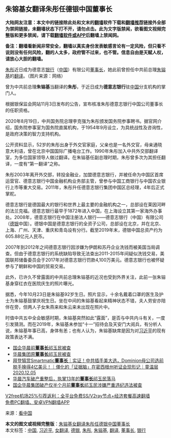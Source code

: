  <h2>朱镕基女翻译朱彤任德银中国董事长</h2> <p class="notice"><b>大陆网友注意：本文中的链接除此处和文末的<a href="https://github.com/bannedbook/fanqiang" >翻墙</a>软件下载和<a href="https://github.com/killgcd/justmysocks/blob/master/README.md">翻墙推荐</a>链接外全部为禁网链接，未翻墙状态下打不开，请勿点击。此为文字版禁闻，欲看图文视频完整版和更多禁闻，请下载<a href="https://github.com/bannedbook/fanqiang">翻墙软件或APP</a>后翻墙上禁闻网。</p><p>备注：翻墙看新闻非常安全，翻墙以真实身份发表敏感言论有一定风险，但只看不说则没有任何风险，翻的人太多，政府管不过来，也不管。信息自由是天赋人权，请放心大胆的翻墙。</b></p>  <div class="entry"> <p id="conimg"><a href="https://www.bannedbook.org/bnews/tag/%e6%9c%b1%e5%bd%a4/" class="st_tag internal_tag" rel="tag" title="标签 朱彤 下的日志">朱彤</a>近日成为德意志<a href="https://www.bannedbook.org/bnews/tag/%e9%93%b6%e8%a1%8c/" class="st_tag internal_tag" rel="tag" title="标签 银行 下的日志">银行</a>（<a href="https://www.bannedbook.org/bnews/tag/%E4%B8%AD%E5%9B%BD/" class="st_tag internal_tag" rel="tag" title="标签 中国 下的日志">中国</a>）有限公司<a href="https://www.bannedbook.org/bnews/tag/%e8%91%a3%e4%ba%8b%e9%95%bf/" class="st_tag internal_tag" rel="tag" title="标签 董事长 下的日志">董事长</a>，她此前曾担任中共前总理<a href="https://www.bannedbook.org/bnews/tag/%e6%9c%b1%e9%95%95%e5%9f%ba/" class="st_tag internal_tag" rel="tag" title="标签 朱镕基 下的日志">朱镕基</a>的<a href="https://www.bannedbook.org/bnews/tag/%E7%BF%BB%E8%AF%91/" class="st_tag internal_tag" rel="tag" title="标签 翻译 下的日志">翻译</a>。（图片来源：网络）</p> <p>曾为中共前总理<strong>朱镕基</strong>当翻译的<strong>朱彤</strong>，于近日成为<strong>德意志银行</strong>驻<span class='wp_keywordlink_affiliate'><a href="https://www.bannedbook.org/" title="中国" target="_blank">中国</a></span>分支机构的掌门人。</p> <p>根据银保监会网站11月3日发布的公告，宣布核准朱彤德意志银行中国公司董事长的任职资格。</p> <p>2020年8月19日，中共国务院总理李克强为朱彤颁发国务院参事聘书。据官网介绍，国务院参事室为国务院直属机构，于1954年9月设立，为具统战性及咨询性，是政府决策的智力支持机构。</p>  <p>公开资料显示，52岁的朱彤出身于外交官家庭，父亲也是一名外交官，母亲通晓意大利语，曾在北京中国国际广播电台工作。1990年朱彤加入中共外交部翻译室，为多位国家领导人做过翻译。在朱镕基任副总理时期，朱彤曾多次为其担任翻译，一度有“第一翻译”之称。</p> <p>朱彤2003年离开外交部，转投金融业，加盟德意志银行，并被任命为中国区首席运营官、德意志银行中国金融机构业务部主管，曾参与中国工商银行与中国农业银行上市等重大交易。2011年，朱彤升任德意志银行集团中国区总经理，4年后正式掌舵。</p> <p>德意志银行是德国最大的银行和世界上最主要的金融机构之一，总部设在莱因河畔的法兰克福。德意志银行最早于1872年进入中国，在上海设立其第一家海外办事处。2008年，德意志银行在中国注册法人银行——德意志银行（中国）有限公司（<a href="https://www.bannedbook.org/bnews/tag/%E5%BE%B7%E9%93%B6/" class="st_tag internal_tag" rel="tag" title="标签 德银 下的日志">德银</a>中国）。德银中国是德意志银行的全资子公司，总部设在北京，并在北京、上海、广州、天津、重庆和青岛设有分行。截至2019年末，德银中国总资产约为605.88亿元人民币。</p> <p>2007年到2012年之间德意志银行因涉嫌为伊朗和苏丹企业洗钱而被美国当局调查。但由于德意志银行的系统缺陷导致无法查出2011-2015年间疑似洗钱交易，美国联邦储备委员会于2017年对德意志银行罚款4,100万美元。德意志银行也被怀疑参与了朝鲜和中国的贸易交易。</p>  <p>此外，已许久不曾露面的中共前总理朱镕基的近况也受到外界关注，此前一张朱镕基身穿红衣在医院庆生的照片曝光。</p> <p>据悉，今年10月23日是朱镕基92岁生日。照片显示，十余名戴着口罩的医生及护士为朱镕基鼓掌庆祝生日。坐在中间的朱镕基看起来精神状态不错，夫人劳安亦陪伴在旁，但两人子女朱燕来和朱云来未出现在照片中。</p> <p>时值中共五中全会敏感时期，朱镕基突然如此“露面”，是否与中共内斗有关，一度引发猜测。而在2019年，朱镕基未参加“十一”招待会及天安门大阅兵，有分析人说，朱镕基年事已高，身体有恙；也有人认为，朱镕基缺席是因为对<a href="https://www.bannedbook.org/bnews/tag/%e4%b9%a0%e8%bf%91%e5%b9%b3/" class="st_tag internal_tag" rel="tag" title="标签 习近平 下的日志">习近平</a>的现有政策表达不满。</p> <ul class='op-related-articles' title='相关阅读'> <li><a href='https://www.bannedbook.org/bnews/cnnews/20201206/1442934.html' target='_blank'>国企华晨前<b>董事长</b>祁玉民被查</a></li> <li><a href='https://www.bannedbook.org/bnews/baitai/20201205/1442693.html' target='_blank'>华晨集团原<b>董事长</b>祁玉民被查</a></li> <li><a href='https://www.bannedbook.org/bnews/taiwannews/20201205/1442641.html' target='_blank'>拜登犒赏Smartmatic<b>董事长</b>｜实证！中共插手美大选，Dominion母公司选前脱手换得4亿美元！｜僵化的「证据脑」在密西根州听证会现形记｜童温层2020.12.05</a></li> <li><a href='https://www.bannedbook.org/bnews/baitai/20201205/1442385.html' target='_blank'>华晨汽车破产重整后，执掌13年的<b>董事长</b>祁玉民落马</a></li> <li><a href='https://www.bannedbook.org/bnews/baitai/20201204/1442157.html' target='_blank'>国企华晨集团破产仅半个月前<b>董事长</b>祁玉民涉嫌严重违纪违法被查</a></li> </ul> <p class="texttj"> <a href="https://www.bannedbook.org/forum23/topic22702.html" target="_blank">V2free机场25%引荐返利：全平台免费SS/V2ray节点+经济套餐高速翻墙</a><br/> <a href="https://github.com/bannedbook/fanqiang/wiki/%E7%A6%81%E9%97%BB%E7%BD%91%E5%AE%89%E5%8D%93%E7%BF%BB%E5%A2%99%E6%96%B0%E9%97%BBAPP" target="_blank">免费PC翻墙、安卓VPN翻墙APP</a></p><p> 来源：<span class='wp_keywordlink_affiliate'><a href="https://www.secretchina.com/" title="看中国" target="_blank">看中国</a></span> </p> <a name='sharetosocial'></a>       <div><b>本文的图文或视频完整版</b>：<a href='https://www.bannedbook.org/bnews/cbnews/20201207/1443596.html'>朱镕基女翻译朱彤任德银中国董事长</a></div>  </div><!--END ENTRY--> <div class="postfooter"> <div>本文标签：<a href="https://www.bannedbook.org/bnews/tag/%E4%B8%AD%E5%9B%BD/" rel="tag">中国</a>, <a href="https://www.bannedbook.org/bnews/tag/%e4%b9%a0%e8%bf%91%e5%b9%b3/" rel="tag">习近平</a>, <a href="https://www.bannedbook.org/bnews/tag/%E5%A5%B3%E7%BF%BB%E8%AF%91/" rel="tag">女翻译</a>, <a href="https://www.bannedbook.org/bnews/tag/%E5%BE%B7%E9%93%B6/" rel="tag">德银</a>, <a href="https://www.bannedbook.org/bnews/tag/%e6%9c%b1%e5%bd%a4/" rel="tag">朱彤</a>, <a href="https://www.bannedbook.org/bnews/tag/%e6%9c%b1%e9%95%95%e5%9f%ba/" rel="tag">朱镕基</a>, <a href="https://www.bannedbook.org/bnews/tag/%E7%BF%BB%E8%AF%91/" rel="tag">翻译</a>, <a href="https://www.bannedbook.org/bnews/tag/%e8%91%a3%e4%ba%8b%e9%95%bf/" rel="tag">董事长</a>, <a href="https://www.bannedbook.org/bnews/tag/%e9%93%b6%e8%a1%8c/" rel="tag">银行</a></div>  </div><!--END POSTFOOTER--> 